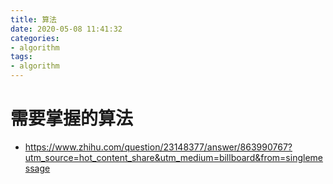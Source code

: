 ```yaml
---
title: 算法
date: 2020-05-08 11:41:32
categories:
- algorithm
tags:
- algorithm
---
```


# 需要掌握的算法
* https://www.zhihu.com/question/23148377/answer/863990767?utm_source=hot_content_share&utm_medium=billboard&from=singlemessage